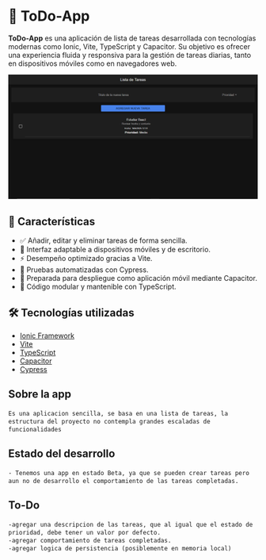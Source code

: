 # 📝 ToDo-App

**ToDo-App** es una aplicación de lista de tareas desarrollada con tecnologías modernas como Ionic, Vite, TypeScript y Capacitor. Su objetivo es ofrecer una experiencia fluida y responsiva para la gestión de tareas diarias, tanto en dispositivos móviles como en navegadores web.

![foto appList](public/imagenReadme.png)

## 🚀 Características

- ✅ Añadir, editar y eliminar tareas de forma sencilla.
- 📱 Interfaz adaptable a dispositivos móviles y de escritorio.
- ⚡️ Desempeño optimizado gracias a Vite.
- 🧪 Pruebas automatizadas con Cypress.
- 🔌 Preparada para despliegue como aplicación móvil mediante Capacitor.
- 🧩 Código modular y mantenible con TypeScript.

## 🛠️ Tecnologías utilizadas

- [Ionic Framework](https://ionicframework.com/)
- [Vite](https://vitejs.dev/)
- [TypeScript](https://www.typescriptlang.org/)
- [Capacitor](https://capacitorjs.com/)
- [Cypress](https://www.cypress.io/)

## Sobre la app
    Es una aplicacion sencilla, se basa en una lista de tareas, la estructura del proyecto no contempla grandes escaladas de funcionalidades

## Estado del desarrollo
    - Tenemos una app en estado Beta, ya que se pueden crear tareas pero aun no de desarrollo el comportamiento de las tareas completadas.

## To-Do
    -agregar una descripcion de las tareas, que al igual que el estado de prioridad, debe tener un valor por defecto.
    -agregar comportamiento de tareas completadas.
    -agregar logica de persistencia (posiblemente en memoria local)